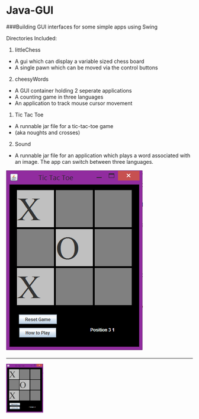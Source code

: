 # Java-GUI
###Building GUI interfaces for some simple apps using Swing


Directories Included:  
 1. littleChess  
  * A gui which can display a variable sized chess board  
  * A single pawn which can be moved via the control buttons  
 2. cheesyWords  
  * A GUI container holding 2 seperate applications  
  * A counting game in three languages  
  * An application to track mouse cursor movement  
 1. Tic Tac Toe 
  * A runnable jar file for a tic-tac-toe game  
  * (aka noughts and crosses)  
 2. Sound  
  * A runnable jar file for an application which plays a word associated with an image. The app can switch between three languages.  
  
![alt app_image](https://github.com/daraghwalshe/Java-GUI/blob/master/images/ttt.PNG)
<hr />
<img src="https://github.com/daraghwalshe/Java-GUI/blob/master/images/ttt.PNG" width="100">
